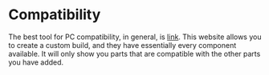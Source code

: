 # Compatibility

The best tool for PC compatibility, in general, is [link](https://pcpartpicker.com/). This website allows you to create a custom build, and they have essentially every component available. It will only show you parts that are compatible with the other parts you have added.